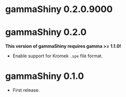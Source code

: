 # gammaShiny 0.2.0.9000

# gammaShiny 0.2.0

**This version of gammaShiny requires gamma >= 1.1.0!**

* Enable support for Kromek `.spe` file format.

# gammaShiny 0.1.0

* First release.
